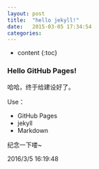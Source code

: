 ```yaml
---
layout: post
title:  "hello jekyll!"
date:   2015-03-05 17:34:54
categories: 
---
```


* content
{:toc}

### Hello GitHub Pages! ###
哈哈，终于给建设好了。

Use：

- GitHub Pages
- jekyll
- Markdown

纪念一下喽~

2016/3/5 16:19:48 
